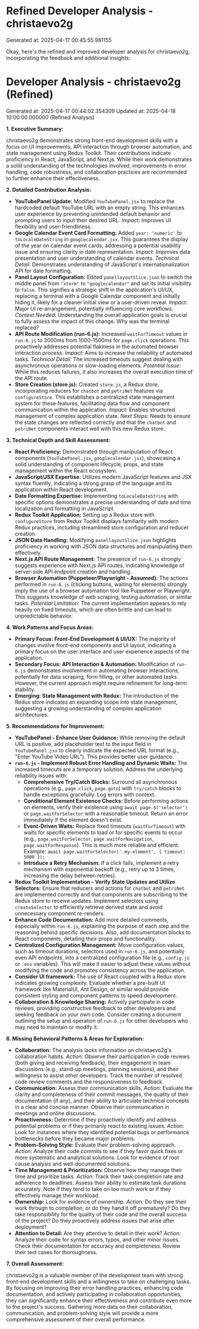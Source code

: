 # Refined Developer Analysis - christaevo2g
Generated at: 2025-04-17 00:45:55.981155

Okay, here's the refined and improved developer analysis for christaevo2g, incorporating the feedback and additional insights:

# Developer Analysis - christaevo2g (Refined)
Generated at: 2025-04-17 00:44:02.354309
Updated at: 2025-04-18 10:00:00.000000 (Refined Analysis)

**1. Executive Summary:**

christaevo2g demonstrates strong front-end development skills with a focus on UI improvements, API interaction through browser automation, and state management using Redux Toolkit. Their contributions indicate proficiency in React, JavaScript, and Next.js. While their work demonstrates a solid understanding of the technologies involved, improvements in error handling, code robustness, and collaboration practices are recommended to further enhance their effectiveness.

**2. Detailed Contribution Analysis:**

*   **YouTubePanel Update:** Modified `YouTubePanel.jsx` to replace the hardcoded default YouTube URL with an empty string. This enhances user experience by preventing unintended default behavior and prompting users to input their desired URL.  *Impact:* Improves UI flexibility and user-friendliness.
*   **Google Calendar Event Card Formatting:** Added `year: 'numeric'` to `toLocaleDateString` in `googlecalendar.jsx`. This guarantees the display of the year on calendar event cards, addressing a potential usability issue and ensuring clarity in date representation. *Impact:* Improves data presentation and user understanding of calendar events.  *Technical Detail:* Demonstrates understanding of JavaScript's internationalization API for date formatting.
*   **Panel Layout Configuration:** Edited `panellayoutSlice.json` to switch the middle panel from `"xterm"` to `"googlecalendar"` and set its initial visibility to `false`.  This signifies a strategic shift in the application's UI/UX, replacing a terminal with a Google Calendar component and initially hiding it, likely for a cleaner initial view or a user-driven reveal. *Impact:*  Major UI re-arrangement, potentially influencing core workflows. *Context Needed:*  Understanding the overall application goals is crucial to fully assess the impact of this change. Why was the terminal replaced?
*   **API Route Modification (run-6.js):** Increased `waitForTimeout` values in `run-6.js` to 3000ms from 1000-1500ms for `page.click` operations. This proactively addresses potential flakiness in the automated browser interaction process.  *Impact:* Aims to increase the reliability of automated tasks.  *Technical Detail:* The increased timeouts suggest dealing with asynchronous operations or slow-loading elements. *Potential Issue:* While this reduces failures, it also increases the overall execution time of the API route.
*   **Store Creation (store.js):** Created `store.js`, a Redux store, incorporating reducers for `chatbot` and `petriNet` features via `configureStore`. This establishes a centralized state management system for these features, facilitating data flow and component communication within the application. *Impact:* Enables structured management of complex application state. *Next Steps:* Needs to ensure the state changes are reflected correctly and that the `chatbot` and `petriNet` components interact well with this new Redux store.

**3. Technical Depth and Skill Assessment:**

*   **React Proficiency:** Demonstrated through manipulation of React components (`YouTubePanel.jsx`, `googlecalendar.jsx`), showcasing a solid understanding of component lifecycle, props, and state management within the React ecosystem.
*   **JavaScript/JSX Expertise:** Utilizes modern JavaScript features and JSX syntax fluently, indicating a strong grasp of the language and its application within React development.
*   **Date Formatting Expertise:** Implementing `toLocaleDateString` with specific options demonstrates a precise understanding of date and time localization and formatting in JavaScript.
*   **Redux Toolkit Application:** Setting up a Redux store with `configureStore` from Redux Toolkit displays familiarity with modern Redux practices, including streamlined store configuration and reducer creation.
*   **JSON Data Handling:** Modifying `panellayoutSlice.json` highlights proficiency in working with JSON data structures and manipulating them effectively.
*   **Next.js API Route Management:** The presence of `run-6.js` strongly suggests experience with Next.js API routes, indicating knowledge of server-side API endpoint creation and handling.
*   **Browser Automation (Puppeteer/Playwright - Assumed):** The actions performed in `run-6.js` (clicking buttons, waiting for elements) strongly imply the use of a browser automation tool like Puppeteer or Playwright. This suggests knowledge of web scraping, testing automation, or similar tasks. *Potential Limitation:* The current implementation appears to rely heavily on fixed timeouts, which are often brittle and can lead to unpredictable behavior.

**4. Work Patterns and Focus Areas:**

*   **Primary Focus: Front-End Development & UI/UX:** The majority of changes involve front-end components and UI layout, indicating a primary focus on the user interface and user experience aspects of the application.
*   **Secondary Focus: API Interaction & Automation:** Modification of `run-6.js` demonstrates involvement in automating browser interactions, potentially for data scraping, form filling, or other automated tasks. However, the current approach might require refinement for long-term stability.
*   **Emerging: State Management with Redux:** The introduction of the Redux store indicates an expanding scope into state management, suggesting a growing understanding of complex application architectures.

**5. Recommendations for Improvement:**

*   **YouTubePanel - Enhance User Guidance:** While removing the default URL is positive, add placeholder text to the input field in `YouTubePanel.jsx` to clearly indicate the expected URL format (e.g., "Enter YouTube Video URL"). This provides better user guidance.
*   **`run-6.js` - Implement Robust Error Handling and Dynamic Waits:** The increased timeouts are a temporary solution. Address the underlying reliability issues with:
    *   **Comprehensive Try/Catch Blocks:** Surround all asynchronous operations (e.g., `page.click`, `page.goto`) with `try/catch` blocks to handle exceptions gracefully. Log errors with context.
    *   **Conditional Element Existence Checks:** Before performing actions on elements, verify their existence using `await page.$('selector')` or `page.waitForSelector` with a reasonable timeout.  Return an error immediately if the element doesn't exist.
    *   **Event-Driven Waits:** Replace fixed timeouts (`waitForTimeout`) with waits for specific elements to load or for specific events to occur (e.g., `page.waitForSelector`, `page.waitForNavigation`, `page.waitForResponse`). This is much more reliable and efficient. Example: `await page.waitForSelector('.my-element', { timeout: 5000 });`
    *   **Introduce a Retry Mechanism:** If a click fails, implement a retry mechanism with exponential backoff (e.g., retry up to 3 times, increasing the delay between retries).
*   **Redux Toolkit Implementation - Verify State Updates and Utilize Selectors:** Ensure that reducers and actions for `chatbot` and `petriNet` are implemented correctly and that components are subscribing to the Redux store to receive updates. Implement selectors using `createSelector` to efficiently retrieve derived state and avoid unnecessary component re-renders.
*   **Enhance Code Documentation:** Add more detailed comments, especially within `run-6.js`, explaining the purpose of each step and the reasoning behind specific decisions. Also, add documentation blocks to React components, detailing their props and functionality.
*   **Centralized Configuration Management:** Move configuration values, such as timeout durations, selectors used in `run-6.js`, and potentially even API endpoints, into a centralized configuration file (e.g., `config.js` or `.env` variables). This will make it easier to adjust these values without modifying the code and promotes consistency across the application.
*    **Consider UI framework:** The use of React coupled with a Redux store indicates growing complexity. Evaluate whether a pre-built UI framework like MaterialUI, Ant Design, or similar would provide consistent styling and component patterns to speed development.
*   **Collaboration & Knowledge Sharing:** Actively participate in code reviews, providing constructive feedback to other developers and seeking feedback on your own code.  Consider creating a document outlining the setup and operation of `run-6.js` for other developers who may need to maintain or modify it.

**6. Missing Behavioral Patterns & Areas for Exploration:**

*   **Collaboration:** The analysis lacks information on christaevo2g's collaboration habits.  *Action:* Observe their participation in code reviews (both giving and receiving feedback), their engagement in team discussions (e.g., stand-up meetings, planning sessions), and their willingness to assist other developers.  Track the number of resolved code review comments and the responsiveness to feedback.
*   **Communication:** Assess their communication skills.  *Action:* Evaluate the clarity and completeness of their commit messages, the quality of their documentation (if any), and their ability to articulate technical concepts in a clear and concise manner.  Observe their communication in meetings and online discussions.
*   **Proactiveness:** Determine if they proactively identify and address potential problems or if they primarily react to existing issues. *Action:* Look for instances where they identified potential bugs or performance bottlenecks before they became major problems.
*   **Problem-Solving Style:** Evaluate their problem-solving approach. *Action:* Analyze their code commits to see if they favor quick fixes or more systematic and analytical solutions. Look for evidence of root cause analysis and well-documented solutions.
*   **Time Management & Prioritization:** Observe how they manage their time and prioritize tasks. *Action:* Track their task completion rate and adherence to deadlines. Assess their ability to estimate task durations accurately. Note if they tend to take on too much work or if they effectively manage their workload.
*   **Ownership:** Look for evidence of ownership.  *Action:* Do they see their work through to completion, or do they hand it off prematurely? Do they take responsibility for the quality of their code and the overall success of the project? Do they proactively address issues that arise after deployment?
*   **Attention to Detail:** Are they attentive to detail in their work? *Action:* Analyze their code for syntax errors, typos, and other minor issues. Check their documentation for accuracy and completeness. Review their test cases for thoroughness.

**7. Overall Assessment:**

christaevo2g is a valuable member of the development team with strong front-end development skills and a willingness to take on challenging tasks. By focusing on improving their error handling practices, enhancing code documentation, and actively participating in collaboration opportunities, they can significantly enhance their effectiveness and contribute even more to the project's success. Gathering more data on their collaboration, communication, and problem-solving style will provide a more comprehensive assessment of their overall performance.
